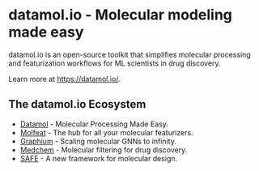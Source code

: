 # datamol.io - Molecular modeling made easy

datamol.io is an open-source toolkit that simplifies molecular processing and featurization workflows for ML scientists in drug discovery.

Learn more at <https://datamol.io/>.

## The datamol.io Ecosystem

- [Datamol](https://github.com/datamol-io/datamol) - Molecular Processing Made Easy.
- [Molfeat](https://github.com/datamol-io/molfeat) - The hub for all your molecular featurizers.
- [Graphium](https://github.com/datamol-io/graphium) - Scaling molecular GNNs to infinity.
- [Medchem](https://github.com/datamol-io/medchem) - Molecular filtering for drug discovery.
- [SAFE](https://github.com/datamol-io/safe) - A new framework for molecular design.
